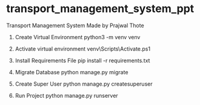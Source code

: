 # transport_management_system_ppt
Transport Management System Made by Prajwal Thote

1. Create Virtual Environment
    python3 -m venv venv

2. Activate virtual environment
    venv\Scripts\Activate.ps1

3. Install Requirements File
    pip install -r requirements.txt

4. Migrate Database
    python manage.py migrate

5. Create Super User
    python manage.py createsuperuser

6. Run Project
    python manage.py runserver